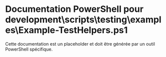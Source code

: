 # Documentation PowerShell pour development\scripts\testing\examples\Example-TestHelpers.ps1

Cette documentation est un placeholder et doit être générée par un outil PowerShell spécifique.

